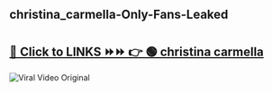 
 ## christina_carmella-Only-Fans-Leaked

# <h2><a href="https://clipsfans.com/christina_carmella&ref=git">🔗 Click to LINKS ⏩⏩ 👉 🟢 christina carmella </a></h2>

<a href="https://clipsfans.com/christina_carmella&ref=git" rel="nofollow" data-target="animated-image.originalLink"><img src="https://i.ibb.co.com/xMMVF88/686577567.gif" alt="Viral Video Original" style="max-width: 100%; display: inline-block;" data-target="animated-image.originalImage"></a>
